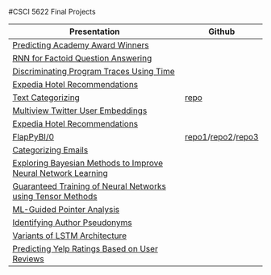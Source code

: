 #CSCI 5622 Final Projects

| Presentation | Github      |  
|------------------------------------------------------------------------------| ----------------| 
| [Predicting Academy Award Winners](https://www.youtube.com/watch?v=neUf34n2lDk)   |       |
| [RNN for Factoid Question Answering](https://www.youtube.com/watch?v=204Ml6pCbHs&feature=youtu.be)|       |
| [Discriminating Program Traces Using Time](https://www.youtube.com/playlist?list=PL1RBB5FNBx2mkMsMwrfTvlQJ8gbaTiACK)|       |
| [Expedia Hotel Recommendations](https://www.youtube.com/watch?v=GVs4L_eInDg&feature=youtu.be)|       |
| [Text Categorizing](https://youtu.be/R3m6M05PfvI)| [repo](https://github.com/chensqi/MACHINELEARNING)      |
| [Multiview Twitter User Embeddings](https://www.youtube.com/watch?v=Mrfprak0MoU)|       |
| [Expedia Hotel Recommendations](https://www.youtube.com/watch?v=6Vs4gRWDG1I&feature=youtu.be)|       |
| [FlapPyBI/0](https://www.youtube.com/watch?v=H4WnRLEG73Q&feature=youtu.be)| [repo1](https://github.com/Brennan-M/5622_PacMan_NN/tree/NEAT_Master)/[repo2](https://github.com/michael-iuzzolino/FlapPyBio-NEAT)/[repo3](https://github.com/Brennan-M/5622_PacMan_NN/tree/master) |
| [Categorizing Emails](https://youtu.be/oe-Gr_pSauU)|       |
| [Exploring Bayesian Methods to Improve Neural Network Learning](https://www.youtube.com/watch?v=0PI0g_hgldI&feature=youtu.be)|       |
| [Guaranteed Training of Neural Networks using Tensor Methods](https://www.youtube.com/watch?v=V_5lo6T0YZI)|       |
| [ML-Guided Pointer Analysis](https://youtu.be/iRzRpvLbeic)|       |
| [Identifying Author Pseudonyms](https://www.youtube.com/watch?v=Zd629tDtxRk)|       |
| [Variants of LSTM Architecture](https://youtu.be/YP45X-LT29o)|       |
| [Predicting Yelp Ratings Based on User Reviews](https://youtu.be/rN9cDb_mktY)|       |
